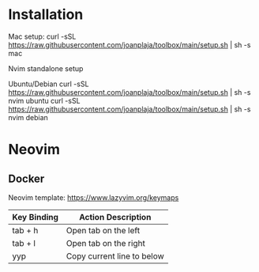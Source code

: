 # Installation

Mac setup:
curl -sSL https://raw.githubusercontent.com/joanplaja/toolbox/main/setup.sh | sh -s mac

Nvim standalone setup

Ubuntu/Debian
 curl -sSL https://raw.githubusercontent.com/joanplaja/toolbox/main/setup.sh | sh -s nvim ubuntu
 curl -sSL https://raw.githubusercontent.com/joanplaja/toolbox/main/setup.sh | sh -s nvim debian


# Neovim 

## Docker


Neovim template: https://www.lazyvim.org/keymaps

| Key Binding     | Action Description                                  |
|-----------------|-----------------------------------------------------|
| tab + h     | Open tab on the left                     |
| tab + l     | Open tab on the right                     |
| yyp     | Copy current line to below                     |
